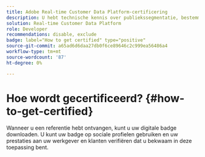```yaml
---
title: Adobe Real-time Customer Data Platform-certificering
description: U hebt technische kennis over publiekssegmentatie, bestemmingsuitvoer, en activering in real time voor verenigde profielen die aan gegevens en privacyverordeningen, de platforms van klantengegevens (CDP) en kennis van Adobe Experience Platform naleven.
solution: Real-time Customer Data Platform
role: Developer
recommendations: disable, exclude
badge: label="How to get certified" type="positive"
source-git-commit: a65ad6d6daa27db0f6ce89646c2c999ea56486a4
workflow-type: tm+mt
source-wordcount: '87'
ht-degree: 0%

---
```


# Hoe wordt gecertificeerd? {#how-to-get-certified}

Wanneer u een referentie hebt ontvangen, kunt u uw digitale badge downloaden. U kunt uw badge op sociale profielen gebruiken en uw prestaties aan uw werkgever en klanten verifiëren dat u bekwaam in deze toepassing bent.